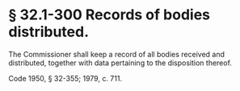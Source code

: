 # § 32.1-300 Records of bodies distributed.

<p>The Commissioner shall keep a record of all bodies received and distributed, together with data pertaining to the disposition thereof.</p><p>Code 1950, § 32-355; 1979, c. 711.</p>